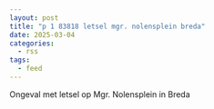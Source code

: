 ```yaml
---
layout: post
title: "p 1 83818 letsel mgr. nolensplein breda"
date: 2025-03-04
categories: 
  - rss
tags: 
  - feed
---
```


Ongeval met letsel op Mgr. Nolensplein in Breda
